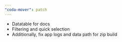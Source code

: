 ```yaml
---
"coda-mover": patch
---
```


- Datatable for docs
- Filtering and quick selection
- Additionally, fix app logs and data path for zip build
